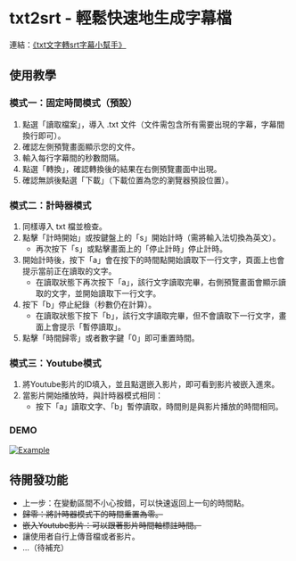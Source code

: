 # txt2srt - 輕鬆快速地生成字幕檔

連結：[《txt文字轉srt字幕小幫手》](https://youxuanjiang.github.io/txt2srt/)

## 使用教學

### 模式一：固定時間模式（預設）

1. 點選「讀取檔案」，導入 .txt 文件（文件需包含所有需要出現的字幕，字幕間換行即可）。
2. 確認左側預覽畫面顯示您的文件。
3. 輸入每行字幕間的秒數間隔。
4. 點選「轉換」，確認轉換後的結果在右側預覽畫面中出現。
5. 確認無誤後點選「下載」（下載位置為您的瀏覽器預設位置）。

### 模式二：計時器模式

1. 同樣導入 txt 檔並檢查。
2. 點擊「計時開始」或按鍵盤上的「s」開始計時（需將輸入法切換為英文）。
   - 再次按下「s」或點擊畫面上的「停止計時」停止計時。
3. 開始計時後，按下「a」會在按下的時間點開始讀取下一行文字，頁面上也會提示當前正在讀取的文字。
   - 在讀取狀態下再次按下「a」，該行文字讀取完畢，右側預覽畫面會顯示讀取的文字，並開始讀取下一行文字。
4. 按下「b」停止紀錄（秒數仍在計算）。
   - 在讀取狀態下按下「b」，該行文字讀取完畢，但不會讀取下一行文字，畫面上會提示「暫停讀取」。
5. 點擊「時間歸零」或者數字鍵「0」即可重置時間。

### 模式三：Youtube模式

1. 將Youtube影片的ID填入，並且點選嵌入影片，即可看到影片被嵌入進來。
2. 當影片開始播放時，與計時器模式相同：
   - 按下「a」讀取文字、「b」暫停讀取，時間則是與影片播放的時間相同。
  
### DEMO
[![Example](https://img.youtube.com/vi/za0TKyj4dIo/0.jpg)](https://www.youtube.com/watch?v=za0TKyj4dIo)
   
## 待開發功能

- 上一步：在變動區間不小心按錯，可以快速返回上一句的時間點。
- ~~歸零：將計時器模式下的時間重置為零。~~
- ~~嵌入Youtube影片：可以跟著影片時間軸標註時間。~~
- 讓使用者自行上傳音檔或者影片。
- ...（待補充）
